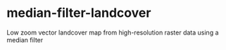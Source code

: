 # median-filter-landcover
Low zoom vector landcover map from high-resolution raster data using a median filter
